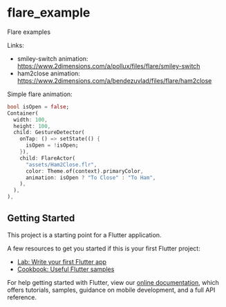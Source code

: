 # flare_example

Flare examples

Links:
 - smiley-switch animation: https://www.2dimensions.com/a/pollux/files/flare/smiley-switch
 - ham2close animation: https://www.2dimensions.com/a/bendezuvlad/files/flare/ham2close


Simple flare animation:
```dart
bool isOpen = false;
Container(
  width: 100,
  height: 100,
  child: GestureDetector(
    onTap: () => setState(() {
      isOpen = !isOpen;
    }),
    child: FlareActor(
      "assets/Ham2Close.flr",
      color: Theme.of(context).primaryColor,
      animation: isOpen ? "To Close" : "To Ham",
    ),
  ),
),
```

## Getting Started

This project is a starting point for a Flutter application.

A few resources to get you started if this is your first Flutter project:

- [Lab: Write your first Flutter app](https://flutter.dev/docs/get-started/codelab)
- [Cookbook: Useful Flutter samples](https://flutter.dev/docs/cookbook)

For help getting started with Flutter, view our
[online documentation](https://flutter.dev/docs), which offers tutorials,
samples, guidance on mobile development, and a full API reference.
